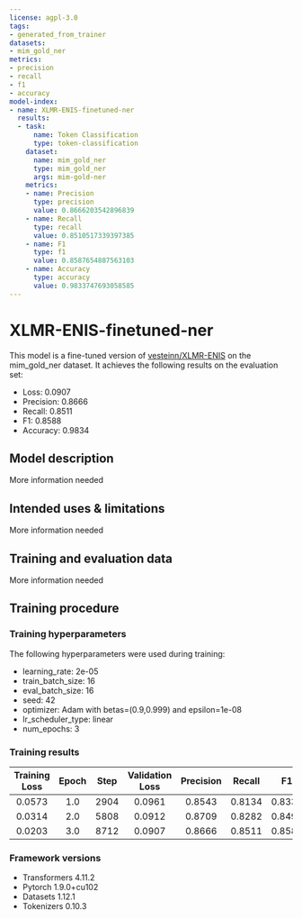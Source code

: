 ```yaml
---
license: agpl-3.0
tags:
- generated_from_trainer
datasets:
- mim_gold_ner
metrics:
- precision
- recall
- f1
- accuracy
model-index:
- name: XLMR-ENIS-finetuned-ner
  results:
  - task:
      name: Token Classification
      type: token-classification
    dataset:
      name: mim_gold_ner
      type: mim_gold_ner
      args: mim-gold-ner
    metrics:
    - name: Precision
      type: precision
      value: 0.8666203542896839
    - name: Recall
      type: recall
      value: 0.8510517339397385
    - name: F1
      type: f1
      value: 0.8587654887563103
    - name: Accuracy
      type: accuracy
      value: 0.9833747693058585
---
```


<!-- This model card has been generated automatically according to the information the Trainer had access to. You
should probably proofread and complete it, then remove this comment. -->

# XLMR-ENIS-finetuned-ner

This model is a fine-tuned version of [vesteinn/XLMR-ENIS](https://huggingface.co/vesteinn/XLMR-ENIS) on the mim_gold_ner dataset.
It achieves the following results on the evaluation set:
- Loss: 0.0907
- Precision: 0.8666
- Recall: 0.8511
- F1: 0.8588
- Accuracy: 0.9834

## Model description

More information needed

## Intended uses & limitations

More information needed

## Training and evaluation data

More information needed

## Training procedure

### Training hyperparameters

The following hyperparameters were used during training:
- learning_rate: 2e-05
- train_batch_size: 16
- eval_batch_size: 16
- seed: 42
- optimizer: Adam with betas=(0.9,0.999) and epsilon=1e-08
- lr_scheduler_type: linear
- num_epochs: 3

### Training results

| Training Loss | Epoch | Step | Validation Loss | Precision | Recall | F1     | Accuracy |
|:-------------:|:-----:|:----:|:---------------:|:---------:|:------:|:------:|:--------:|
| 0.0573        | 1.0   | 2904 | 0.0961          | 0.8543    | 0.8134 | 0.8334 | 0.9806   |
| 0.0314        | 2.0   | 5808 | 0.0912          | 0.8709    | 0.8282 | 0.8490 | 0.9819   |
| 0.0203        | 3.0   | 8712 | 0.0907          | 0.8666    | 0.8511 | 0.8588 | 0.9834   |


### Framework versions

- Transformers 4.11.2
- Pytorch 1.9.0+cu102
- Datasets 1.12.1
- Tokenizers 0.10.3
